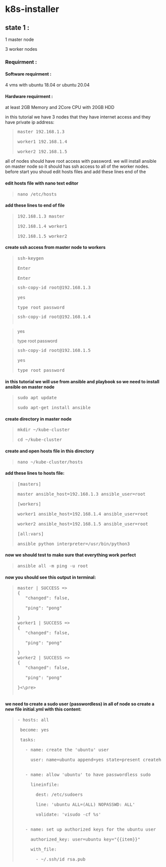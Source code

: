 # k8s-installer

## state 1 :

1 master node 

3 worker nodes

### Requirment :

#### Software requirment :
4 vms with ubuntu 18.04 or ubuntu 20.04

#### Hardware requirment :
at least 2GB Memory and 2Core CPU with 20GB HDD

in this tutorial we have 3 nodes that they have internet access and they have private ip address:

><pre>master 192.168.1.3
> 
> worker1 192.168.1.4
> 
> worker2 192.168.1.5</pre>

all of nodes should have root access with password.
we will install ansible on master node so it should has ssh access to all of the worker nodes.
before start you shoud edit hosts files and add these lines end of the
#### edit hosts file with nano text editor
><pre>nano /etc/hosts</pre>
#### add these lines to end of file
><pre>192.168.1.3 master
>
>192.168.1.4 worker1
>
>192.168.1.5 worker2</pre>

#### create ssh access from master node to workers
><pre>ssh-keygen
>
>Enter
>
>Enter</pre>


><pre>ssh-copy-id root@192.168.1.3
>
>yes
>
>type root password</pre>


><pre>ssh-copy-id root@192.168.1.4

>yes
>
>type root password</pre>
>

><pre>ssh-copy-id root@192.168.1.5
>
>yes
>
>type root password</pre>

#### in this tutorial we will use from ansible and playbook so we need to install ansible on master node
><pre>sudo apt update
>
>sudo apt-get install ansible</pre>

#### create directory in master node
><pre>mkdir ~/kube-cluster
>
>cd ~/kube-cluster</pre>

#### create and open hosts file in this directory 
><pre>nano ~/kube-cluster/hosts</pre>

#### add these lines to hosts file:
><pre>[masters]
>
>master ansible_host=192.168.1.3 ansible_user=root
>
>[workers]
>
>worker1 ansible_host=192.168.1.4 ansible_user=root
>
>worker2 ansible_host=192.168.1.5 ansible_user=root
>
>[all:vars]
>
>ansible_python_interpreter=/usr/bin/python3</pre>

#### now we should test to make sure that everything work perfect
><pre>ansible all -m ping -u root</pre>
#### now you should see this output in terminal:
><pre>master | SUCCESS => 
>{
>    "changed": false, 
>    
>    "ping": "pong"
>
>}
>worker1 | SUCCESS => 
>{
>    "changed": false,
>     
>    "ping": "pong"
>
>}
>worker2 | SUCCESS => 
>{
>    "changed": false, 
>    
>    "ping": "pong"
>
>}<\pre>

#### we need to create a sudo user (passwordless) in all of node so create a new file **initial.yml** with this content:

><pre>- hosts: all
>
>  become: yes
>  
>  tasks:
>  
>    - name: create the 'ubuntu' user
>    
>      user: name=ubuntu append=yes state=present createhome=yes shell=/bin/bash
>      
>
>    - name: allow 'ubuntu' to have passwordless sudo
>    
>      lineinfile:
>      
>        dest: /etc/sudoers
>        
>        line: 'ubuntu ALL=(ALL) NOPASSWD: ALL'
>        
>        validate: 'visudo -cf %s'
>        
>
>    - name: set up authorized keys for the ubuntu user
>    
>      authorized_key: user=ubuntu key="{{item}}"
>      
>      with_file:
>      
>        - ~/.ssh/id_rsa.pub
></pre>
